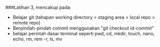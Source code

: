 ###Latihan 3, mencakup pada:
- Belajar git (tahapan working directory > staging area > local repo > remote repo)
- Berpindah-pindah commit menggunakan "git checkout id-commit"
- belajar perintah dasar terminal seperti pwd, cd, mkdir, touch, nano, echo, rm, rem -r, ls, mv
